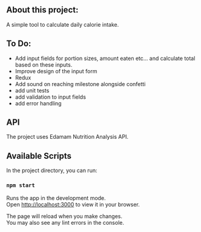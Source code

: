 ## About this project:

A simple tool to calculate daily calorie intake. 

## To Do: 
  - Add input fields for portion sizes, amount eaten etc... and calculate total based on these inputs.
  - Improve design of the input form
  - Redux
  - Add sound on reaching milestone alongside confetti
  - add unit tests
  - add validation to input fields
  - add error handling

## API

The project uses Edamam Nutrition Analysis API.



## Available Scripts

In the project directory, you can run:

### `npm start`

Runs the app in the development mode.\
Open [http://localhost:3000](http://localhost:3000) to view it in your browser.

The page will reload when you make changes.\
You may also see any lint errors in the console.













